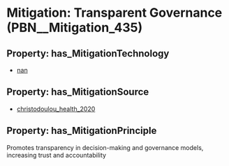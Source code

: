 # Mitigation: __Transparent Governance__ (PBN__Mitigation_435)

## Property: has_MitigationTechnology

* [nan](../Technology/PBN__Technology_22)

## Property: has_MitigationSource

* [christodoulou_health_2020](../Article/PBN__Article_78)

## Property: has_MitigationPrinciple

Promotes transparency in decision-making and governance models, increasing trust and accountability

